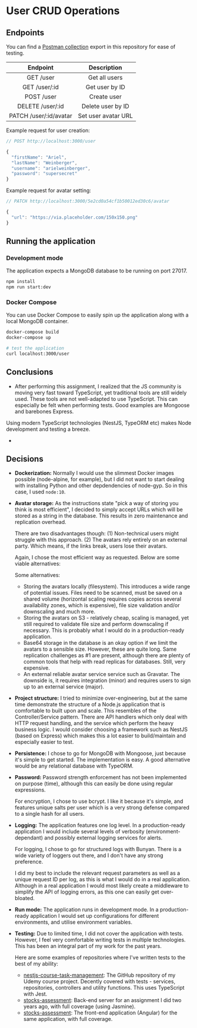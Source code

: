 # User CRUD Operations
## Endpoints
You can find a [Postman collection](postman_collection.json) export in this repository for ease of testing.

|        Endpoint        |     Description     |
|:----------------------:|:-------------------:|
| GET /user              |    Get all users    |
| GET /user/:id          |    Get user by ID   |
| POST /user             |     Create user     |
| DELETE /user/:id       |  Delete user by ID  |
| PATCH /user/:id/avatar | Set user avatar URL |

Example request for user creation:
```js
// POST http://localhost:3000/user

{
  "firstName": "Ariel",
  "lastName": "Weinberger",
  "username": "arielweinberger",
  "password": "supersecret"
}
```

Example request for avatar setting:
```js
// PATCH http://localhost:3000/5e2cd0a54cf1b50012ed30c6/avatar

{
  "url": "https://via.placeholder.com/150x150.png"
}
```

## Running the application
### Development mode
The application expects a MongoDB database to be running on port 27017.
```bash
npm install
npm run start:dev
```

### Docker Compose
You can use Docker Compose to easily spin up the application along with a local MongoDB container.
```bash
docker-compose build
docker-compose up

# test the application
curl localhost:3000/user
```

## Conclusions
* After performing this assignment, I realized that the JS community is moving very fast toward TypeScript, yet traditional tools are still widely used. These tools are not well-adapted to use TypeScript. This can especially be felt when performing tests. Good examples are Mongoose and barebones Express.

Using modern TypeScript technologies (NestJS, TypeORM etc) makes Node development and testing a breeze.

* 

## Decisions
- **Dockerization:** Normally I would use the slimmest Docker images possible (node-alpine, for example), but I did not want to start dealing with installing Python and other depdendencies of node-gyp. So in this case, I used `node:10`.

- **Avatar storage:** As the instructions state "pick a way of storing you think is most efficient", I decided to simply accept URLs which will be stored as a string in the database. This results in zero maintenance and replication overhead.

  There are two disadvantages though:
  (1) Non-technical users might struggle with this approach.
  (2) The avatars rely entirely on an external party. Which means, if the links break, users lose their avatars.

  Again, I chose the most efficient way as requested. Below are some viable alternatives:

  Some alternatives:
  - Storing the avatars locally (filesystem). This introduces a wide range of potential issues. Files need to be scanned, must be saved on a shared volume (horizontal scaling requires copies across several availability zones, which is expensive), file size validation and/or downscaling and much more.
  - Storing the avatars on S3 - relatively cheap, scaling is managed, yet still required to validate file size and perform downscaling if necessary. This is probably what I would do in a production-ready application.
  - Base64 storage in the database is an okay option if we limit the avatars to a sensible size. However, these are quite long. Same replication challenges as #1 are present, although there are plenty of common tools that help with read replicas for databases. Still, very expensive.
  - An external reliable avatar service service such as Gravatar. The downside is, it requires integration (minor) and requires users to sign up to an external service (major).

- **Project structure:** I tried to minimize over-engineering, but at the same time demonstrate the structure of a Node.js application that is comfortable to built upon and scale. This resembles of the Controller/Service pattern. There are API handlers which only deal with HTTP request handling, and the service which perform the heavy business logic. I would consider choosing a framework such as NestJS (based on Express) which makes this a lot easier to build/maintain and especially easier to test.

- **Persistence:** I chose to go for MongoDB with Mongoose, just because it's simple to get started. The implementation is easy. A good alternative would be any relational database with TypeORM.

- **Password:** Password strength enforcement has not been implemented on purpose (time), although this can easily be done using regular expressions.

  For encryption, I chose to use bcrypt. I like it because it's simple, and features unique salts per user which is a very strong defense compared to a single hash for all users.

- **Logging:** The application features one log level. In a production-ready application I would include several levels of verbosity (environment-dependant) and possibly external logging services for alerts.

  For logging, I chose to go for structured logs with Bunyan. There is a wide variety of loggers out there, and I don't have any strong preference.

  I did my best to include the relevant request parameters as well as a unique request ID per log, as this is what I would do in a real application. Although in a real application I would most likely create a middleware to simplify the API of logging errors, as this one can easily get over-bloated.

- **Run mode:** The application runs in development mode. In a production-ready application I would set up configurations for different environments, and utilise environment variables.

- **Testing:** Due to limited time, I did not cover the application with tests. However, I feel very comfortable writing tests in multiple technologies. This has been an integral part of my work for the past years.

  Here are some examples of repositories where I've written tests to the best of my ability:
  * [nestjs-course-task-management](https://github.com/arielweinberger/nestjs-course-task-management/tree/testing/10-testing-jwt-strategy/src): The GitHub repository of my Udemy course project. Decently covered with tests - services, repositories, controllers and utility functions. This uses TypeScript with Jest.
  * [stocks-assessment](https://github.com/arielweinberger/stocks-assessment/tree/master/server/src/spec): Back-end server for an assignment I did two years ago, with full coverage (using Jasmine).
  * [stocks-assessment](https://github.com/arielweinberger/stocks-assessment/tree/master/client/src/app): The front-end application (Angular) for the same application, with full coverage.